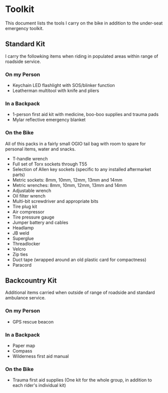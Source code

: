 # Toolkit

This document lists the tools I carry on the bike in addition to the under-seat emergency toolkit.

## Standard Kit

I carry the followking items when riding in populated areas within range of roadside service.

### On my Person

- Keychain LED flashlight with SOS/blinker function
- Leatherman multitool with knife and pliers

### In a Backpack

- 1-person first aid kit with medicine, boo-boo supplies and trauma pads
- Mylar reflective emergency blanket

### On the Bike

All of this packs in a fairly small OGIO tail bag with room to spare for personal items, water and snacks.

- T-handle wrench
- Full set of Torx sockets through T55
- Selection of Allen key sockets (specific to any installed aftermarket parts)
- Metric sockets: 8mm, 10mm, 12mm, 13mm and 14mm
- Metric wrenches: 8mm, 10mm, 12mm, 13mm and 14mm
- Adjustable wrench
- Oil filter wrench
- Multi-bit screwdriver and appropriate bits
- Tire plug kit
- Air compressor
- Tire pressure gauge
- Jumper battery and cables
- Headlamp
- JB weld
- Superglue
- Threadlocker
- Velcro
- Zip ties
- Duct tape (wrapped around an old plastic card for compactness)
- Paracord

## Backcountry Kit

Additional items carried when outside of range of roadside and standard ambulance service.

### On my Person

- GPS rescue beacon

### In a Backpack

- Paper map
- Compass
- Wilderness first aid manual

### On the Bike

- Trauma first aid supplies (One kit for the whole group, in addition to each rider's individual kit)
